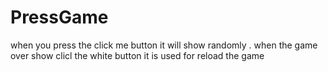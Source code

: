 # PressGame
when you press the click me button it will show randomly .
when the game over show clicl the white button it is used for reload the game 

